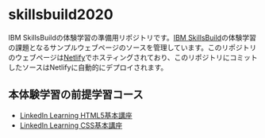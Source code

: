 # skillsbuild2020
IBM SkillsBuildの体験学習の準備用リポジトリです。[IBM SkillsBuild](https://skillsbuild.org/ja/)の体験学習の課題となるサンプルウェブページのソースを管理しています。このリポジトリのウェブページは[Netlify](https://skillsbuild2020.netlify.app/)でホスティングされており、このリポジトリにコミットしたソースはNetlifyに自動的にデプロイされます。

## 本体験学習の前提学習コース
- [LinkedIn Learning HTML5基本講座](https://www.linkedin.com/learning/html5-essential-training-2)
- [LinkedIn Learning CSS基本講座](https://www.linkedin.com/learning/css-essential-training-2)
 
